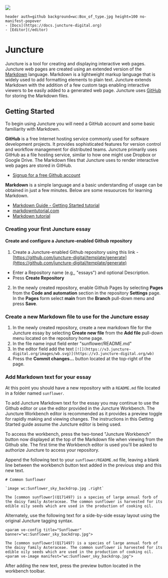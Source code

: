 [![](https://v3.juncture-digital.org/images/wb.svg)](https://v3.juncture-digital.org/wb)

```
header auth=github background=wc:Box_of_type.jpg height=100 no-manifest-popover
- [Docs](https://docs.juncture-digital.org)
- [Editor](/editor)
```

# Juncture

Juncture is a tool for creating and displaying interactive web pages.  Juncture web pages are created using an extended version of the [Markdown](Q1193600) language.  Markdown is a lightweight markup language that is widely used to add formatting elements to plain text.  Juncture extends Markdown with the addition of a few custom tags enabling interactive viewers to be easily added to a generated web page.  Juncture uses [GitHub](Q364) for storing the Markdown files.

## Getting Started

To begin using Juncture you will need a GitHub account and some basic familiarity with Markdown.

**GitHub** is a free Internet hosting service commonly used for software development projects. It provides sophisticated features for version control and workflow management for distributed teams. Juncture primarily uses GitHub as a file hosting service, similar to how one might use Dropbox or Google Drive. The Markdown files that Juncture uses to render interactive web pages are stored in GitHub.

- [Signup for a free Github account](https://github.com/signup)

**Markdown** is a simple language and a basic understanding of usage can be obtained in just a few minutes.  Below are some resuources for learning Markdown.

- [Markdown Guide - Getting Started tutorial](https://www.markdownguide.org/getting-started)
- [markdowntutorial.com](https://www.markdowntutorial.com)
- [Markdown tutorial](https://www.youtube.com/watch?v=6A5EpqqDOdk)

### Creating your first Juncture essay

#### Create and configure a Juncture-enabled Github repository

1. Create a Juncture-enabled Github repository using this link - [https://github.com/juncture-digital/template/generate](https://github.com/juncture-digital/template/generate)

  - Enter a Repository name (e.g,, "essays") and optional Description.
  - Press **Create Repository**

2. In the newly created repository, enable Github Pages by selecting **Pages** from the **Code and automation** section in the repository **Settings** page.  In the **Pages** form select **main** from the **Branch** pull-down menu and press **Save**.

### Create a new Markdown file to use for the Juncture essay

1. In the newly created repository, create a new markdown file for the Juncture essay by selecting **Create new file** from the **Add file** pull-down menu located on the repository home page.  
2. In the file name input field enter "sunflower/README.md"
3. In the editor field add the text `[![](https://v3.juncture-digital.org/images/wb.svg)](https://v3.juncture-digital.org/wb)`
4. Press the **Commit changes...** button located at the top-right of the page.

### Add Markdown text for your essay

At this point you should have a new repository with a `README.md` file located in a folder named `sunflower`.

To add Juncture Markdown text for the essay you may continue to use the Github editor or use the editor provided in the Juncture Workbench.  The Juncture Workbench editor is recommended as it provides a preview toggle for rapidly making and viewing changes.  The instructions in this Getting Started guide assume the Juncture editor is being used.

To access the workbench, press the two-toned "Juncture Workbench" button now displayed at the top of the Markdown file when viewing from the Github site.  The first time the Workbench editor is used you'll be asked to authorize Juncture to access your repository.

Append the following text to your `sunflower/README.md` file, leaving a blank line between the workbench button text added in the previous step and this new text.

```
# Common Sunflower

`image wc:Sunflower_sky_backdrop.jpg .right`

The [common sunflower](Q171497) is a species of large annual forb of the daisy family Asteraceae. The common sunflower is harvested for its edible oily seeds which are used in the production of cooking oil.

```

Alternately, use the following text for a side-by-side essay layout using the original Juncture tagging syntax.

```
<param ve-config title="Sunflower" banner="wc:Sunflower_sky_backdrop.jpg">

The [common sunflower](Q171497) is a species of large annual forb of the daisy family Asteraceae. The common sunflower is harvested for its edible oily seeds which are used in the production of cooking oil.
<param ve-image manifest="wc:Sunflower_sky_backdrop.jpg">

```
	
After adding the new text, press the preview button located in the workbench toolbar.